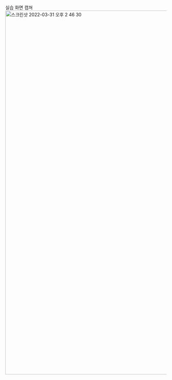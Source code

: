 실습 화면 캡쳐
<img width="1134" alt="스크린샷 2022-03-31 오후 2 46 30" src="https://user-images.githubusercontent.com/81680796/160985114-978901e0-2ccd-4026-8951-5410353141f8.png">
